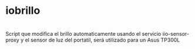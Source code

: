 # iobrillo
#
Script que modifica el brillo automaticamente usando el servicio iio-sensor-proxy y el sensor de luz del portatil, 
será utilizado para un Asus TP300L
